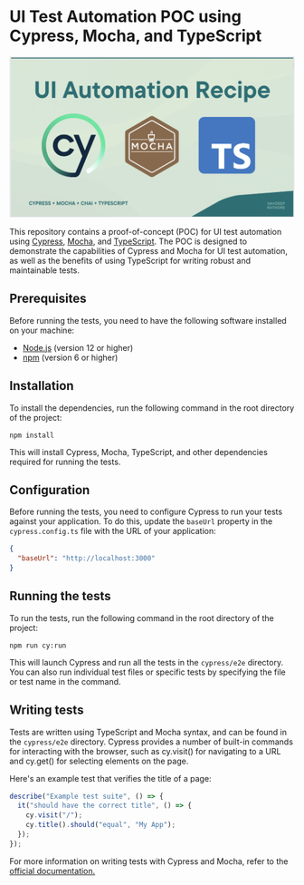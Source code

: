 # UI Test Automation POC using Cypress, Mocha, and TypeScript

![Framework](./cypress/images/framework.png)

This repository contains a proof-of-concept (POC) for UI test automation using [Cypress](https://www.cypress.io/), [Mocha](https://mochajs.org/), and [TypeScript](https://www.typescriptlang.org/). The POC is designed to demonstrate the capabilities of Cypress and Mocha for UI test automation, as well as the benefits of using TypeScript for writing robust and maintainable tests.

## Prerequisites

Before running the tests, you need to have the following software installed on your machine:

- [Node.js](https://nodejs.org/en/) (version 12 or higher)
- [npm](https://www.npmjs.com/) (version 6 or higher)

## Installation

To install the dependencies, run the following command in the root directory of the project:

```
npm install
```

This will install Cypress, Mocha, TypeScript, and other dependencies required for running the tests.

## Configuration

Before running the tests, you need to configure Cypress to run your tests against your application. To do this, update the `baseUrl` property in the `cypress.config.ts` file with the URL of your application:

```json
{
  "baseUrl": "http://localhost:3000"
}
```

## Running the tests

To run the tests, run the following command in the root directory of the project:

```
npm run cy:run
```

This will launch Cypress and run all the tests in the `cypress/e2e` directory. You can also run individual test files or specific tests by specifying the file or test name in the command.

## Writing tests

Tests are written using TypeScript and Mocha syntax, and can be found in the `cypress/e2e` directory. Cypress provides a number of built-in commands for interacting with the browser, such as cy.visit() for navigating to a URL and cy.get() for selecting elements on the page.

Here's an example test that verifies the title of a page:

```ts
describe("Example test suite", () => {
  it("should have the correct title", () => {
    cy.visit("/");
    cy.title().should("equal", "My App");
  });
});
```

For more information on writing tests with Cypress and Mocha, refer to the [official documentation.](https://docs.cypress.io/guides/end-to-end-testing/writing-your-first-end-to-end-test)

